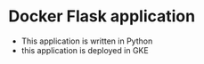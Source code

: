 # Docker Flask application
- This application is written in Python
- this application is deployed in GKE